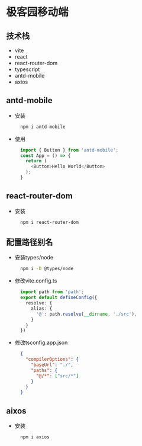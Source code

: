 # 极客园移动端

## 技术栈
* vite
* react
* react-router-dom
* typescript
* antd-mobile
* axios

## antd-mobile
* 安装
  ```bash
    npm i antd-mobile
  ```
* 使用
  ```ts
    import { Button } from 'antd-mobile';
    const App = () => {
      return (
        <Button>Hello World</Button>
      );
    }
  ```

## react-router-dom

* 安装
  ```bash
    npm i react-router-dom
  ```

## 配置路径别名
* 安装types/node
  ```bash
    npm i -D @types/node
  ```
* 修改vite.config.ts
  ```ts
    import path from 'path';
    export default defineConfig({
      resolve: {
        alias: {
          '@': path.resolve(__dirname, './src'),
        }
      }
    })
  ```
* 修改tsconfig.app.json
  ```json
    {
      "compilerOptions": {
        "baseUrl": "./",
        "paths": {
          "@/*": ["src/*"]
        }
      }
    }
  ```

## aixos
* 安装
  ```bash
    npm i axios
  ```